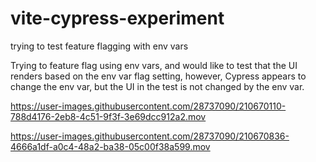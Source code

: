# vite-cypress-experiment
trying to test feature flagging with env vars

Trying to feature flag using env vars, and would like to test that the UI renders based on the env var flag setting, however, Cypress appears to change the env var, but the UI in the test is not changed by the env var.

https://user-images.githubusercontent.com/28737090/210670110-788d4176-2eb8-4c51-9f3f-3e69dcc912a2.mov

https://user-images.githubusercontent.com/28737090/210670836-4666a1df-a0c4-48a2-ba38-05c00f38a599.mov
